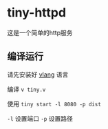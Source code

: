 # tiny-httpd
这是一个简单的http服务

## 编译运行
请先安装好 [vlang](https://github.com/vlang/v#installing-v---from-source-preferred-method) 语言

编译  `v tiny.v`

使用 `tiny start -l 8080 -p dist`

`-l` 设置端口
`-p` 设置路径
